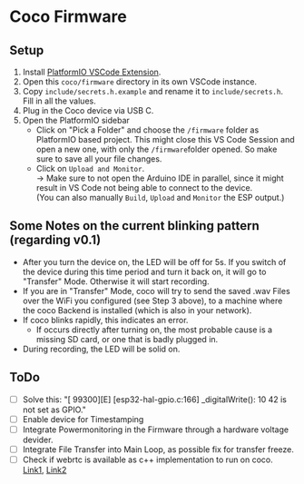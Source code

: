 # Coco Firmware

## Setup
1. Install [PlatformIO VSCode Extension](https://marketplace.visualstudio.com/items?itemName=platformio.platformio-ide).
2. Open this `coco/firmware` directory in its own VSCode instance.
3. Copy `include/secrets.h.example` and rename it to `include/secrets.h`. Fill in all the values.
4. Plug in the Coco device via USB C.
5. Open the PlatformIO sidebar
    - Click on "Pick a Folder" and choose the `/firmware` folder as PlatformIO based project. This might close this VS Code Session and open a new one, with only the `/firmware`folder opened. So make sure to save all your file changes.
    - Click on `Upload and Monitor`. <br>-> Make sure to not open the Arduino IDE in parallel, since it might result in VS Code not being able to connect to the device. <br>(You can also manually `Build`, `Upload` and `Monitor` the ESP output.)


## Some Notes on the current blinking pattern (regarding v0.1)
- After you turn the device on, the LED will be off for 5s. If you switch of the device during this time period and turn it back on, it will go to "Transfer" Mode. Otherwise it will start recording.
- If you are in "Transfer" Mode, coco will try to send the saved .wav Files over the WiFi you configured (see Step 3 above), to a machine where the coco Backend is installed (which is also in your network).
- If coco blinks rapidly, this indicates an error.
	- If occurs directly after turning on, the most probable cause is a missing SD card, or one that is badly plugged in.
- During recording, the LED will be solid on. 

## ToDo
- [ ] Solve this: "[ 99300][E] [esp32-hal-gpio.c:166] _digitalWrite(): 10 42 is not set as GPIO."
- [ ] Enable device for Timestamping
- [ ] Integrate Powermonitoring in the Firmware through a hardware voltage devider.
- [ ] Integrate File Transfer into Main Loop, as possible fix for transfer freeze.
- [ ] Check if webrtc is available as c++ implementation to run on coco. [Link1](https://github.com/congjiye/vad), [Link2](https://chromium.googlesource.com/external/webrtc/+/branch-heads/43/webrtc/common_audio/vad/include/vad.h)
